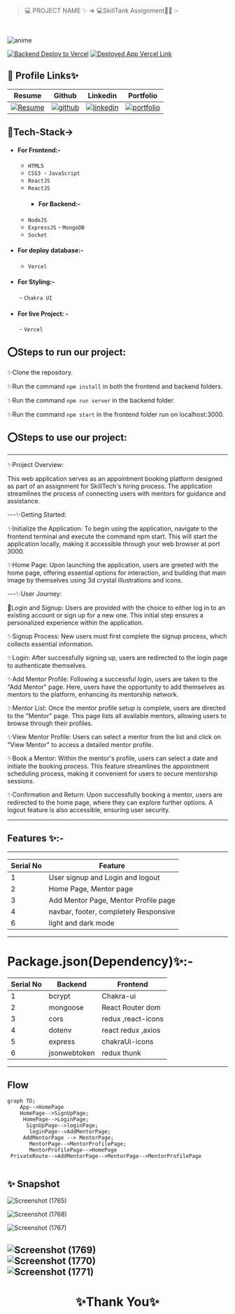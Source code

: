 > 💻 PROJECT NAME ✨ => 💻SkillTank Assignment🧑‍💻 :-
<br>

![anime](https://github.com/shikhu51197/skillbackend/assets/107506646/fe3f5ea7-70ca-4ece-9cc0-8972b96c6a03)

[![Backend Deploy to Vercel](https://img.shields.io/badge/Backend_Deployed_Vercel_Link-0A66C2?style=for-the-badge&logo=ko-fi&logoColor=white)](https://skillbackend.vercel.app/
)
[![Deployed App Vercel Link](https://img.shields.io/badge/Deployed_App_Vercel_Link-000?style=for-the-badge&logo=ko-fi&logoColor=white)](https://skillbackend-lovs.vercel.app/)




## 🔗 Profile Links✨




| Resume | Github                                                                                                                                   | Linkedin                                                                                                                                                            | Portfolio                                                                                                                                    |
| ------------- | ---------------------------------------------------------------------------------------------------------------------------------------- | ------------------------------------------------------------------------------------------------------------------------------------------------------------------- | -------------------------------------------------------------------------------------------------------------------------------------------- |
| [![Resume](https://img.shields.io/badge/my_Resume-000?style=for-the-badge&logo=ko-fi&logoColor=white)](https://drive.google.com/file/d/1YE62u2ChjmlR-EKeqZ75UvFMg_KcY86T/view?usp=sharing) | [![github](https://img.shields.io/badge/github-1DA1F2?style=for-the-badge&logo=github&logoColor=white)](https://github.com/shikhu51197/)| [![linkedin](https://img.shields.io/badge/linkedin-0A66C2?style=for-the-badge&logo=linkedin&logoColor=white)](https://www.linkedin.com/in/shikha-gupta-12a2b5199) |[![portfolio](https://img.shields.io/badge/my_portfolio-000?style=for-the-badge&logo=ko-fi&logoColor=white)](https://shikhu51197.github.io/) |  


## 💫Tech-Stack->

- #### For Frontend:-
   - `HTML5`
  - `CSS3`
  - `JavaScript `
  - `ReactJS`
  - `ReactJS`
    - #### For Backend:-
   - `NodeJS`
   - `ExpressJS`
    - `MongoDB `
    - `Socket`
- #### For deploy database:- 
    
     - `Vercel`
   

- #### For Styling:-  
   - `Chakra UI `
   

- #### For live Project: -
   - `Vercel`
   

## ⭕Steps to run our project:

✨Clone the repository.

✨Run the command `npm install` in both the frontend and backend folders.

✨Run the command `npm run server` in the backend folder.

✨Run the command `npm start` in the frontend folder run on localhost:3000.



## ⭕Steps to use our project:
---
✨Project Overview:

This web application serves as an appointment booking platform designed as part of an assignment for SkillTech's hiring process. The application streamlines the process of connecting users with mentors for guidance and assistance.

---✨Getting Started:

✨Initialize the Application: To begin using the application, navigate to the frontend terminal and execute the command npm start. This will start the application locally, making it accessible through your web browser at port 3000.

✨Home Page: Upon launching the application, users are greeted with the home page, offering essential options for interaction, and building that main image by themselves using 3d crystal illustrations and icons.

---✨User Journey:

💫Login and Signup: Users are provided with the choice to either log in to an existing account or sign up for a new one. This initial step ensures a personalized experience within the application.

✨Signup Process: New users must first complete the signup process, which collects essential information.

✨Login: After successfully signing up, users are redirected to the login page to authenticate themselves.

✨Add Mentor Profile: Following a successful login, users are taken to the "Add Mentor" page. Here, users have the opportunity to add themselves as mentors to the platform, enhancing its mentorship network.

✨Mentor List: Once the mentor profile setup is complete, users are directed to the "Mentor" page. This page lists all available mentors, allowing users to browse through their profiles.

✨View Mentor Profile: Users can select a mentor from the list and click on "View Mentor" to access a detailed mentor profile.

✨Book a Mentor: Within the mentor's profile, users can select a date and initiate the booking process. This feature streamlines the appointment scheduling process, making it convenient for users to secure mentorship sessions.

✨Confirmation and Return: Upon successfully booking a mentor, users are redirected to the home page, where they can explore further options. A logout feature is also accessible, ensuring user security.



---
## Features ✨:-
---
 | Serial No            | Feature                                                              |
| ----------------- | ------------------------------------------------------------------ |
| 1 | User signup and Login and logout |
| 2 | Home Page, Mentor page |
| 3 |Add Mentor Page, Mentor Profile page |
| 4 | navbar, footer, completely Responsive |
| 6 | light and dark mode |

---
# Package.json(Dependency)✨:-

 | Serial No            | Backend                      |  Frontend      |
| ----------------- | -------------------|------------------------ |
| 1 | bcrypt |   Chakra-ui |
| 2 | mongoose |  React Router dom |
| 3 | cors |    redux ,react-icons |
| 4 | dotenv |  react redux ,axios |
| 5 | express | chakraUi-icons |
| 6 | jsonwebtoken | redux thunk |


---

## Flow

```mermaid
graph TD;
    App-->HomePage
    HomePage-->SignUpPage;
     HomePage-->LoginPage;
      SignUpPage-->loginPage;
       loginPage-->AddMentorPage;
     AddMentorPage --> MentorPage;
       MentorPage-->MentorProfilePage;
       MentorProfilePage-->HomePage
 PrivateRoute-->AddMentorPage-->MentorPage-->MentorProfilePage
     
```
## ✨ Snapshot
![Screenshot (1765)](https://github.com/shikhu51197/skillbackend/assets/107506646/1fffa81b-49b2-4cff-8e12-0d87ece2e13b)
<br>

![Screenshot (1768)](https://github.com/shikhu51197/skillbackend/assets/107506646/c1ddc413-2128-40fa-9760-0c7b48b24adf)
<br>

![Screenshot (1767)](https://github.com/shikhu51197/skillbackend/assets/107506646/b8b01d50-3fd9-41c6-b373-0e852713482b)
<br>

![Screenshot (1769)](https://github.com/shikhu51197/skillbackend/assets/107506646/bbf07071-2528-4ca4-a8c0-18bc58446fc2)
<br>
![Screenshot (1770)](https://github.com/shikhu51197/skillbackend/assets/107506646/712ac9e4-da0d-4024-8427-2ab4d669fc74)
<br>
![Screenshot (1771)](https://github.com/shikhu51197/skillbackend/assets/107506646/b5ce23b8-b1af-4dee-af02-ebd9bcca87ec)
<br>
---

<h1 align="center">✨Thank You✨</h1>

